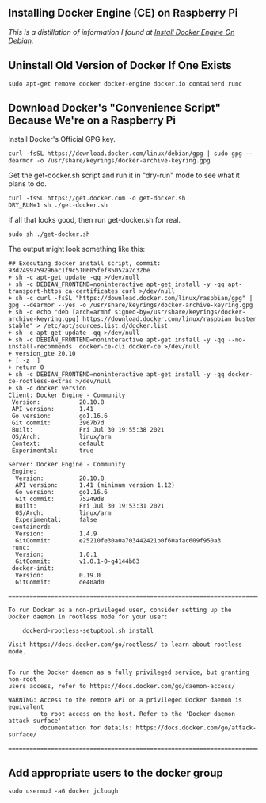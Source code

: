 ## Installing Docker Engine (CE) on Raspberry Pi

*This is a distillation of information I found at [Install Docker Engine On Debian](https://docs.docker.com/engine/install/debian/).*

## Uninstall Old Version of Docker If One Exists

```shell
sudo apt-get remove docker docker-engine docker.io containerd runc
```

## Download Docker's "Convenience Script" Because We're on a Raspberry Pi

Install Docker's Official GPG key.

```shell
curl -fsSL https://download.docker.com/linux/debian/gpg | sudo gpg --dearmor -o /usr/share/keyrings/docker-archive-keyring.gpg
```

Get the get-docker.sh script and run it in "dry-run" mode to see what it plans to do.

```shell
curl -fsSL https://get.docker.com -o get-docker.sh
DRY_RUN=1 sh ./get-docker.sh
```

If all that looks good, then run get-docker.sh for real.

```shell
sudo sh ./get-docker.sh
```

The output might look something like this:

```shell
## Executing docker install script, commit: 93d2499759296ac1f9c510605fef85052a2c32be
+ sh -c apt-get update -qq >/dev/null
+ sh -c DEBIAN_FRONTEND=noninteractive apt-get install -y -qq apt-transport-https ca-certificates curl >/dev/null
+ sh -c curl -fsSL "https://download.docker.com/linux/raspbian/gpg" | gpg --dearmor --yes -o /usr/share/keyrings/docker-archive-keyring.gpg
+ sh -c echo "deb [arch=armhf signed-by=/usr/share/keyrings/docker-archive-keyring.gpg] https://download.docker.com/linux/raspbian buster stable" > /etc/apt/sources.list.d/docker.list
+ sh -c apt-get update -qq >/dev/null
+ sh -c DEBIAN_FRONTEND=noninteractive apt-get install -y -qq --no-install-recommends  docker-ce-cli docker-ce >/dev/null
+ version_gte 20.10
+ [ -z  ]
+ return 0
+ sh -c DEBIAN_FRONTEND=noninteractive apt-get install -y -qq docker-ce-rootless-extras >/dev/null
+ sh -c docker version
Client: Docker Engine - Community
 Version:           20.10.8
 API version:       1.41
 Go version:        go1.16.6
 Git commit:        3967b7d
 Built:             Fri Jul 30 19:55:38 2021
 OS/Arch:           linux/arm
 Context:           default
 Experimental:      true

Server: Docker Engine - Community
 Engine:
  Version:          20.10.8
  API version:      1.41 (minimum version 1.12)
  Go version:       go1.16.6
  Git commit:       75249d8
  Built:            Fri Jul 30 19:53:31 2021
  OS/Arch:          linux/arm
  Experimental:     false
 containerd:
  Version:          1.4.9
  GitCommit:        e25210fe30a0a703442421b0f60afac609f950a3
 runc:
  Version:          1.0.1
  GitCommit:        v1.0.1-0-g4144b63
 docker-init:
  Version:          0.19.0
  GitCommit:        de40ad0

================================================================================

To run Docker as a non-privileged user, consider setting up the
Docker daemon in rootless mode for your user:

    dockerd-rootless-setuptool.sh install

Visit https://docs.docker.com/go/rootless/ to learn about rootless mode.


To run the Docker daemon as a fully privileged service, but granting non-root
users access, refer to https://docs.docker.com/go/daemon-access/

WARNING: Access to the remote API on a privileged Docker daemon is equivalent
         to root access on the host. Refer to the 'Docker daemon attack surface'
         documentation for details: https://docs.docker.com/go/attack-surface/

================================================================================
```

## Add appropriate users to the docker group

```shell
sudo usermod -aG docker jclough
```



